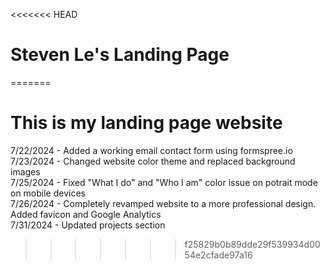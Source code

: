 <<<<<<< HEAD
# Steven Le's Landing Page
=======
# This is my landing page website

7/22/2024 - Added a working email contact form using formspree.io <br />
7/23/2024 - Changed website color theme and replaced background images <br />
7/25/2024 - Fixed "What I do" and "Who I am" color issue on potrait mode on mobile devices <br />
7/26/2024 - Completely revamped website to a more professional design. Added favicon and Google Analytics <br />
7/31/2024 - Updated projects section <br />
>>>>>>> f25829b0b89dde29f539934d0054e2cfade97a16
